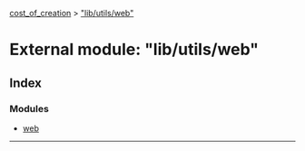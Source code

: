 [cost_of_creation](../README.md) > ["lib/utils/web"](../modules/_lib_utils_web_.md)



# External module: "lib/utils/web"

## Index

### Modules

* [web](_lib_utils_web_.web.md)



---
